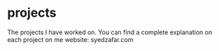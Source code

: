 # projects
The projects I have worked on. You can find a complete explanation on each project
on me website: syedzafar.com
